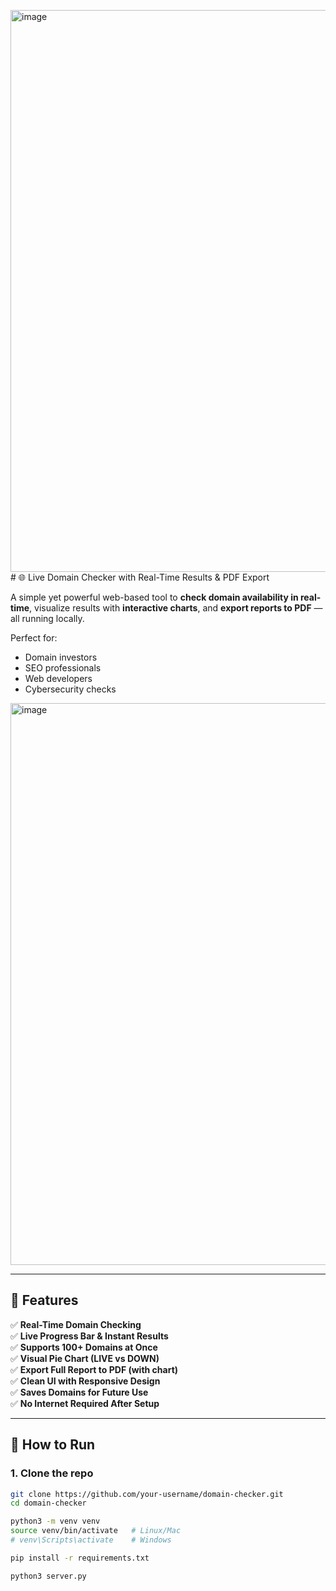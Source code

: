 <img width="1720" height="899" alt="image" src="https://github.com/user-attachments/assets/475897cd-d16a-486f-baff-d34709dd2edb" /># 🌐 Live Domain Checker with Real-Time Results & PDF Export

A simple yet powerful web-based tool to **check domain availability in real-time**, visualize results with **interactive charts**, and **export reports to PDF** — all running locally.

Perfect for:
- Domain investors
- SEO professionals
- Web developers
- Cybersecurity checks

<img width="1720" height="899" alt="image" src="https://github.com/user-attachments/assets/8c8e206d-b9dc-4040-8619-31f7d16b4dfe" />



---

## 🔧 Features

✅ **Real-Time Domain Checking**  
✅ **Live Progress Bar & Instant Results**  
✅ **Supports 100+ Domains at Once**  
✅ **Visual Pie Chart (LIVE vs DOWN)**  
✅ **Export Full Report to PDF (with chart)**  
✅ **Clean UI with Responsive Design**  
✅ **Saves Domains for Future Use**  
✅ **No Internet Required After Setup**

---

## 🚀 How to Run

### 1. Clone the repo
```bash
git clone https://github.com/your-username/domain-checker.git
cd domain-checker

python3 -m venv venv
source venv/bin/activate   # Linux/Mac
# venv\Scripts\activate    # Windows

pip install -r requirements.txt

python3 server.py
